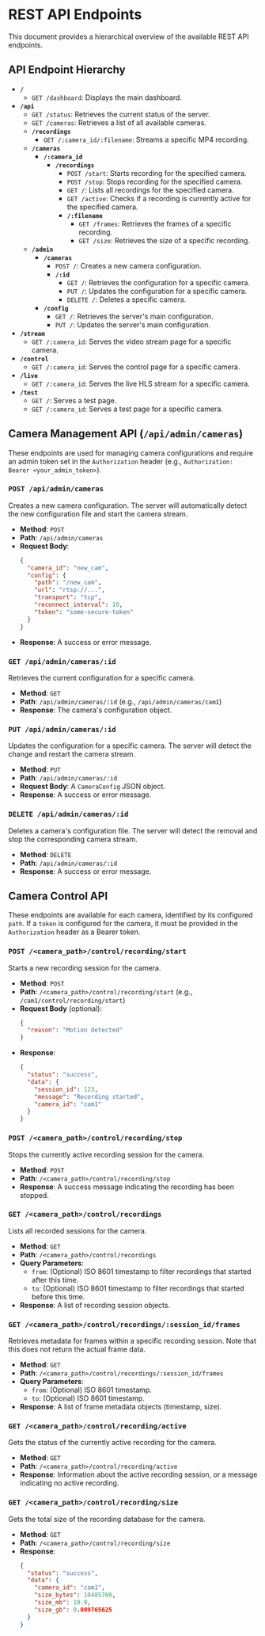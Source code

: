 # REST API Endpoints

This document provides a hierarchical overview of the available REST API endpoints.

## API Endpoint Hierarchy

*   **`/`**
    *   `GET /dashboard`: Displays the main dashboard.
*   **`/api`**
    *   `GET /status`: Retrieves the current status of the server.
    *   `GET /cameras`: Retrieves a list of all available cameras.
    *   **`/recordings`**
        *   `GET /:camera_id/:filename`: Streams a specific MP4 recording.
    *   **`/cameras`**
        *   **`/:camera_id`**
            *   **`/recordings`**
                *   `POST /start`: Starts recording for the specified camera.
                *   `POST /stop`: Stops recording for the specified camera.
                *   `GET /`: Lists all recordings for the specified camera.
                *   `GET /active`: Checks if a recording is currently active for the specified camera.
                *   **`/:filename`**
                    *   `GET /frames`: Retrieves the frames of a specific recording.
                    *   `GET /size`: Retrieves the size of a specific recording.
    *   **`/admin`**
        *   **`/cameras`**
            *   `POST /`: Creates a new camera configuration.
            *   **`/:id`**
                *   `GET /`: Retrieves the configuration for a specific camera.
                *   `PUT /`: Updates the configuration for a specific camera.
                *   `DELETE /`: Deletes a specific camera.
        *   **`/config`**
            *   `GET /`: Retrieves the server's main configuration.
            *   `PUT /`: Updates the server's main configuration.
*   **`/stream`**
    *   `GET /:camera_id`: Serves the video stream page for a specific camera.
*   **`/control`**
    *   `GET /:camera_id`: Serves the control page for a specific camera.
*   **`/live`**
    *   `GET /:camera_id`: Serves the live HLS stream for a specific camera.
*   **`/test`**
    *   `GET /`: Serves a test page.
    *   `GET /:camera_id`: Serves a test page for a specific camera.


## Camera Management API (`/api/admin/cameras`)

These endpoints are used for managing camera configurations and require an admin token set in the `Authorization` header (e.g., `Authorization: Bearer <your_admin_token>`).

### `POST /api/admin/cameras`

Creates a new camera configuration. The server will automatically detect the new configuration file and start the camera stream.

- **Method**: `POST`
- **Path**: `/api/admin/cameras`
- **Request Body**:
  ```json
  {
    "camera_id": "new_cam",
    "config": {
      "path": "/new_cam",
      "url": "rtsp://...",
      "transport": "tcp",
      "reconnect_interval": 10,
      "token": "some-secure-token"
    }
  }
  ```
- **Response**: A success or error message.

### `GET /api/admin/cameras/:id`

Retrieves the current configuration for a specific camera.

- **Method**: `GET`
- **Path**: `/api/admin/cameras/:id` (e.g., `/api/admin/cameras/cam1`)
- **Response**: The camera's configuration object.

### `PUT /api/admin/cameras/:id`

Updates the configuration for a specific camera. The server will detect the change and restart the camera stream.

- **Method**: `PUT`
- **Path**: `/api/admin/cameras/:id`
- **Request Body**: A `CameraConfig` JSON object.
- **Response**: A success or error message.

### `DELETE /api/admin/cameras/:id`

Deletes a camera's configuration file. The server will detect the removal and stop the corresponding camera stream.

- **Method**: `DELETE`
- **Path**: `/api/admin/cameras/:id`
- **Response**: A success or error message.

## Camera Control API

These endpoints are available for each camera, identified by its configured `path`. If a `token` is configured for the camera, it must be provided in the `Authorization` header as a Bearer token.

### `POST /<camera_path>/control/recording/start`

Starts a new recording session for the camera.

- **Method**: `POST`
- **Path**: `/<camera_path>/control/recording/start` (e.g., `/cam1/control/recording/start`)
- **Request Body** (optional):
  ```json
  {
    "reason": "Motion detected"
  }
  ```
- **Response**:
  ```json
  {
    "status": "success",
    "data": {
      "session_id": 123,
      "message": "Recording started",
      "camera_id": "cam1"
    }
  }
  ```

### `POST /<camera_path>/control/recording/stop`

Stops the currently active recording session for the camera.

- **Method**: `POST`
- **Path**: `/<camera_path>/control/recording/stop`
- **Response**: A success message indicating the recording has been stopped.

### `GET /<camera_path>/control/recordings`

Lists all recorded sessions for the camera.

- **Method**: `GET`
- **Path**: `/<camera_path>/control/recordings`
- **Query Parameters**:
  - `from`: (Optional) ISO 8601 timestamp to filter recordings that started after this time.
  - `to`: (Optional) ISO 8601 timestamp to filter recordings that started before this time.
- **Response**: A list of recording session objects.

### `GET /<camera_path>/control/recordings/:session_id/frames`

Retrieves metadata for frames within a specific recording session. Note that this does not return the actual frame data.

- **Method**: `GET`
- **Path**: `/<camera_path>/control/recordings/:session_id/frames`
- **Query Parameters**:
  - `from`: (Optional) ISO 8601 timestamp.
  - `to`: (Optional) ISO 8601 timestamp.
- **Response**: A list of frame metadata objects (timestamp, size).

### `GET /<camera_path>/control/recording/active`

Gets the status of the currently active recording for the camera.

- **Method**: `GET`
- **Path**: `/<camera_path>/control/recording/active`
- **Response**: Information about the active recording session, or a message indicating no active recording.

### `GET /<camera_path>/control/recording/size`

Gets the total size of the recording database for the camera.

- **Method**: `GET`
- **Path**: `/<camera_path>/control/recording/size`
- **Response**:
  ```json
  {
    "status": "success",
    "data": {
      "camera_id": "cam1",
      "size_bytes": 10485760,
      "size_mb": 10.0,
      "size_gb": 0.009765625
    }
  }
  ```
